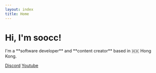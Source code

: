 ```yaml
---
layout: index
title: Home
---
```


<h1 id="hi-im-soocc" class="anim-typewriter">Hi, I'm soocc!</h1>
<p markdown="1">I'm a **software developer** and **content creator** based in 🇭🇰 Hong Kong.</p>

<a id="discord-btn" class="btn" href="https://discord.gg/72UPzkfxXM">Discord</a>
<a id="youtube-btn" class="btn" href="https://youtube.com/sooccc">Youtube</a>
